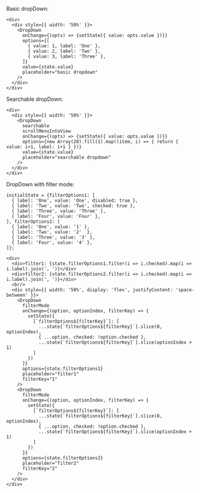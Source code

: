 Basic dropDown:

    <div>
      <div style={{ width: '50%' }}>
        <DropDown
          onChange={(opts) => {setState({ value: opts.value })}}
          options={[
            { value: 1, label: 'One' },
            { value: 2, label: 'Two' },
            { value: 3, label: 'Three' },
          ]}
          value={state.value}
          placeholder="basic dropdown"
        />
      </div>
    </div>

Searchable dropDown:

    <div>
      <div style={{ width: '50%' }}>
        <DropDown
          searchable
          scrollMenuIntoView
          onChange={(opts) => {setState({ value: opts.value })}}
          options={new Array(20).fill(1).map((item, i) => { return { value: i+1, label: i+1 } })}
          value={state.value}
          placeholder="searchable dropdown"
        />
      </div>
    </div>

DropDown with filter mode:

    initialState = {filterOptions1: [
      { label: 'One', value: 'One', disabled: true },
      { label: 'Two', value: 'Two', checked: true },
      { label: 'Three', value: 'Three' },
      { label: 'Four', value: 'Four' },
    ], filterOptions2: [
      { label: 'One', value: '1' },
      { label: 'Two', value: '2'  },
      { label: 'Three', value: '3' },
      { label: 'Four', value: '4' },
    ]};

    <div>
      <div>filter1: {state.filterOptions1.filter(i => i.checked).map(i => i.label).join(', ')}</div>
      <div>filter2: {state.filterOptions2.filter(i => i.checked).map(i => i.label).join(', ')}</div>
      <br/>
      <div style={{ width: '50%', display: 'flex', justifyContent: 'space-between' }}>
        <DropDown
          filterMode
          onChange={(option, optionIndex, filterKey) => {
            setState({
              [`filterOptions${filterKey}`]: [
                ...state[`filterOptions${filterKey}`].slice(0, optionIndex),
                { ...option, checked: !option.checked },
                ...state[`filterOptions${filterKey}`].slice(optionIndex + 1)
              ]
            })
          }}
          options={state.filterOptions1}
          placeholder="filter1"
          filterKey="1"
        />
        <DropDown
          filterMode
          onChange={(option, optionIndex, filterKey) => {
            setState({
              [`filterOptions${filterKey}`]: [
                ...state[`filterOptions${filterKey}`].slice(0, optionIndex),
                { ...option, checked: !option.checked },
                ...state[`filterOptions${filterKey}`].slice(optionIndex + 1)
              ]
            })
          }}
          options={state.filterOptions2}
          placeholder="filter2"
          filterKey="2"
        />
      </div>
    </div>
